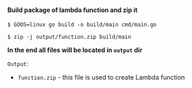#### Build package of lambda function and zip it

`$ GOOS=linux go build -o build/main cmd/main.go`

`$ zip -j output/function.zip build/main`
 
**In the end all files will be located in `output` dir**

```Output```:
 - `function.zip` - this file is used to create Lambda function
